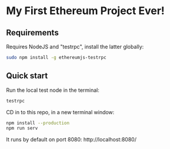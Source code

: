 # My First Ethereum Project Ever!

## Requirements
Requires NodeJS and "testrpc", install the latter globally:
```bash
sudo npm install -g ethereumjs-testrpc
```

## Quick start
Run the local test node in the terminal:
```bash
testrpc
```
CD in to this repo, in a new terminal window:
```bash
npm install --production
npm run serv

```
It runs by default on port 8080:
http://localhost:8080/
